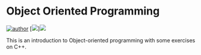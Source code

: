 # Object Oriented Programming

[![author](https://img.shields.io/badge/Gabryel-Raposo-black.svg)](https://www.linkedin.com/in/gabryelraposo) [![](https://img.shields.io/badge/C++-pink.svg)][![](https://img.shields.io/badge/C++-pink.svg)](https://isocpp.org/)

This is an introduction to Object-oriented programming with some exercises on C++.

